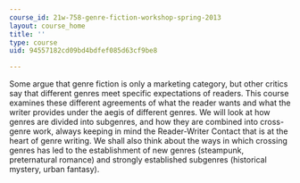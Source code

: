 ```yaml
---
course_id: 21w-758-genre-fiction-workshop-spring-2013
layout: course_home
title: ''
type: course
uid: 94557182cd09bd4bdfef085d63cf9be8

---
```

Some argue that genre fiction is only a marketing category, but other critics say that different genres meet specific expectations of readers. This course examines these different agreements of what the reader wants and what the writer provides under the aegis of different genres. We will look at how genres are divided into subgenres, and how they are combined into cross-genre work, always keeping in mind the Reader-Writer Contact that is at the heart of genre writing. We shall also think about the ways in which crossing genres has led to the establishment of new genres (steampunk, preternatural romance) and strongly established subgenres (historical mystery, urban fantasy).
